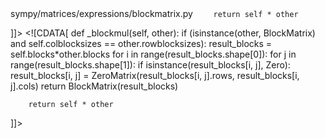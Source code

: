 <change>
<file change-number-for-this-file="1">sympy/matrices/expressions/blockmatrix.py</file>
<original line-count="14" no-ellipsis="true"><![CDATA[
    def _blockmul(self, other):
        if (isinstance(other, BlockMatrix) and
                self.colblocksizes == other.rowblocksizes):
            return BlockMatrix(self.blocks*other.blocks)

        return self * other
]]></original>
<modified no-ellipsis="true"><![CDATA[
    def _blockmul(self, other):
        if (isinstance(other, BlockMatrix) and
                self.colblocksizes == other.rowblocksizes):
            result_blocks = self.blocks*other.blocks
            for i in range(result_blocks.shape[0]):
                for j in range(result_blocks.shape[1]):
                    if isinstance(result_blocks[i, j], Zero):
                        result_blocks[i, j] = ZeroMatrix(result_blocks[i, j].rows, result_blocks[i, j].cols)
            return BlockMatrix(result_blocks)

        return self * other
]]></modified>
</change>